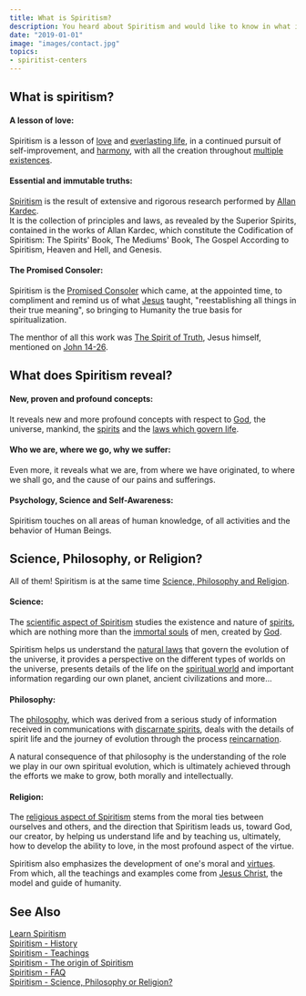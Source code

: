 ```yaml
---
title: What is Spiritism?
description: You heard about Spiritism and would like to know in what it is? We will try our best..
date: "2019-01-01"
image: "images/contact.jpg"
topics:
- spiritist-centers
---
```


## What is spiritism?

#### A lesson of love:
Spiritism is a lesson of [love](/divine-laws/love) and [everlasting life](/about/immortal-spirit), 
in a continued pursuit of self-improvement, and [harmony](/divine-laws/harmony),
with all the creation throughout [multiple existences](/about/reincarnation).  

#### Essential and immutable truths:
[Spiritism](/spiritism) is the result of extensive and rigorous research performed by [Allan Kardec](/bio/allan-kardec).  
It is the collection of principles and laws, as revealed by the Superior Spirits,
contained in the works of Allan Kardec, which constitute the Codification of Spiritism: The Spirits' Book, The Mediums' Book, The Gospel According to Spiritism, Heaven and Hell, and Genesis.  

#### The Promised Consoler:
Spiritism is the [Promised Consoler](/about/consoler) which came, at the appointed time, 
to compliment and remind us of what [Jesus](/bio/jesus) taught, 
"reestablishing all things in their true meaning", so bringing to Humanity the true basis for spiritualization.  

The menthor of all this work was [The Spirit of Truth](/about/spirit-of-truth), Jesus himself, 
mentioned on [John 14-26](/gospel/john/14-26/).

## What does Spiritism reveal?  

#### New, proven and profound concepts:
It reveals new and more profound concepts with respect to [God](/about/god), the universe, mankind, 
the [spirits](/about/superior-spirits) and the [laws which govern life](/divine-laws).

#### Who we are, where we go, why we suffer:
Even more, it reveals what we are, from where we have originated, to where we shall go, and the cause of our pains and sufferings.  

#### Psychology, Science and Self-Awareness:
Spiritism touches on all areas of human knowledge, of all activities and the behavior of Human Beings.

## Science, Philosophy, or Religion?
All of them! Spiritism is at the same time [Science, Philosophy and Religion](/spiritism/science-philosophy-religion).

#### Science:
The [scientific aspect of Spiritism](../science) studies the existence and nature of [spirits](/about/spirit), which are nothing 
more than the [immortal souls](/about/immortal-spirit) of men, created by [God](/about/god).

Spiritism helps us understand the [natural laws](/divine-laws) that govern the evolution of the universe, 
it provides a perspective on the different types of worlds on the universe,
presents details of the life on the [spiritual world](/about/spiritual-world) and
important information regarding our own planet, ancient civilizations and more...

#### Philosophy:
The [philosophy](../philosophy), which was derived from a serious study of information received in communications 
with [discarnate spirits](/about/discarnate), deals with the details of spirit life and the journey of evolution through the process 
[reincarnation](/about/reincarnation). 

A natural consequence of that philosophy is the understanding of the role we play in our own spiritual evolution,
which is ultimately achieved through the efforts we make to grow, both morally and intellectually.


#### Religion:
The [religious aspect of Spiritism](../religion) stems from the moral ties between ourselves and others,
and the direction that Spiritism leads us, toward God, our creator, by helping us understand life and 
by teaching us, ultimately, how to develop the ability to love, in the most profound aspect of the virtue.

Spiritism also emphasizes the development of one's moral and [virtues](/virtues). From which, all the teachings
and examples come from [Jesus Christ](/about/jesus), the model and guide of humanity.


## See Also
[Learn Spiritism](../learn)  
[Spiritism - History](../history)  
[Spiritism - Teachings](../teachings)  
[Spiritism - The origin of Spiritism](../origin)  
[Spiritism - FAQ](../faq)  
[Spiritism - Science, Philosophy or Religion?](../science-philosophy-religion)  

